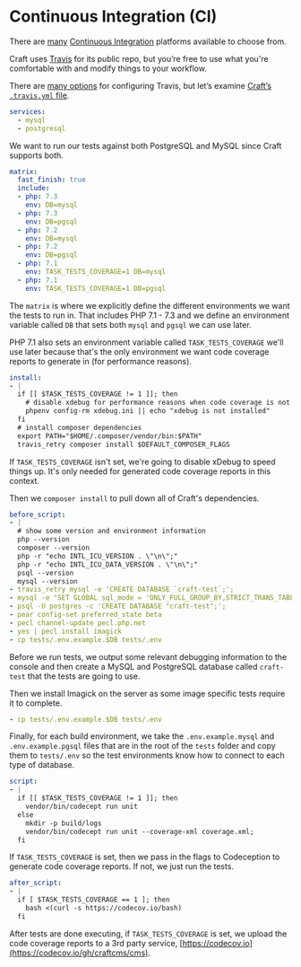 # Continuous Integration (CI)

There are [many](https://en.wikipedia.org/wiki/Comparison_of_continuous_integration_software) [Continuous Integration](https://en.wikipedia.org/wiki/Continuous_integration) platforms available to choose from.

Craft uses [Travis](https://app.travis-ci.com/github/craftcms/cms) for its public repo, but you’re free to use what you're comfortable with and modify things to your workflow.

There are [many options](https://docs.travis-ci.com/) for configuring Travis, but let’s examine [Craft’s `.travis.yml` file](https://github.com/craftcms/cms/blob/main/.travis.yml).

```yaml
services:
  - mysql
  - postgresql
```

We want to run our tests against both PostgreSQL and MySQL since Craft supports both.

```yaml
matrix:
  fast_finish: true
  include:
  - php: 7.3
    env: DB=mysql
  - php: 7.3
    env: DB=pgsql
  - php: 7.2
    env: DB=mysql
  - php: 7.2
    env: DB=pgsql
  - php: 7.1
    env: TASK_TESTS_COVERAGE=1 DB=mysql
  - php: 7.1
    env: TASK_TESTS_COVERAGE=1 DB=pgsql
```

The `matrix` is where we explicitly define the different environments we want the
tests to run in.  That includes PHP 7.1 - 7.3 and we define an environment variable
called `DB` that sets both `mysql` and `pgsql` we can use later.

PHP 7.1 also sets an environment variable called `TASK_TESTS_COVERAGE` we'll use later
because that's the only environment we want code coverage reports to generate in (for
performance reasons).

```yaml
install:
- |
  if [[ $TASK_TESTS_COVERAGE != 1 ]]; then
    # disable xdebug for performance reasons when code coverage is not needed.
    phpenv config-rm xdebug.ini || echo "xdebug is not installed"
  fi
  # install composer dependencies
  export PATH="$HOME/.composer/vendor/bin:$PATH"
  travis_retry composer install $DEFAULT_COMPOSER_FLAGS
```

If `TASK_TESTS_COVERAGE` isn't set, we're going to disable xDebug to speed things up.
It's only needed for generated code coverage reports in this context.

Then we `composer install` to pull down all of Craft's dependencies.

```yaml
before_script:
- |
  # show some version and environment information
  php --version
  composer --version
  php -r "echo INTL_ICU_VERSION . \"\n\";"
  php -r "echo INTL_ICU_DATA_VERSION . \"\n\";"
  psql --version
  mysql --version
- travis_retry mysql -e 'CREATE DATABASE `craft-test`;';
- mysql -e "SET GLOBAL sql_mode = 'ONLY_FULL_GROUP_BY,STRICT_TRANS_TABLES,NO_ZERO_IN_DATE,ERROR_FOR_DIVISION_BY_ZERO,NO_AUTO_CREATE_USER,NO_ENGINE_SUBSTITUTION';";
- psql -U postgres -c 'CREATE DATABASE "craft-test";';
- pear config-set preferred_state beta
- pecl channel-update pecl.php.net
- yes | pecl install imagick
- cp tests/.env.example.$DB tests/.env
```

Before we run tests, we output some relevant debugging information to the console
and then create a MySQL and PostgreSQL database called `craft-test` that the tests
are going to use.

Then we install Imagick on the server as some image specific tests require it to complete.

```yaml
- cp tests/.env.example.$DB tests/.env
```

Finally, for each build environment, we take the `.env.example.mysql` and `.env.example.pgsql`
files that are in the root of the `tests` folder and copy them to `tests/.env` so the test
environments know how to connect to each type of database.

```yaml
script:
- |
  if [[ $TASK_TESTS_COVERAGE != 1 ]]; then
    vendor/bin/codecept run unit
  else
    mkdir -p build/logs
    vendor/bin/codecept run unit --coverage-xml coverage.xml;
  fi
```

If `TASK_TESTS_COVERAGE` is set, then we pass in the flags to Codeception to generate
code coverage reports.  If not, we just run the tests.

```yaml
after_script:
- |
  if [ $TASK_TESTS_COVERAGE == 1 ]; then
    bash <(curl -s https://codecov.io/bash)
  fi
```

After tests are done executing, if `TASK_TESTS_COVERAGE` is set, we upload the code
coverage reports to a 3rd party service, [https://codecov.io](https://codecov.io/gh/craftcms/cms).

